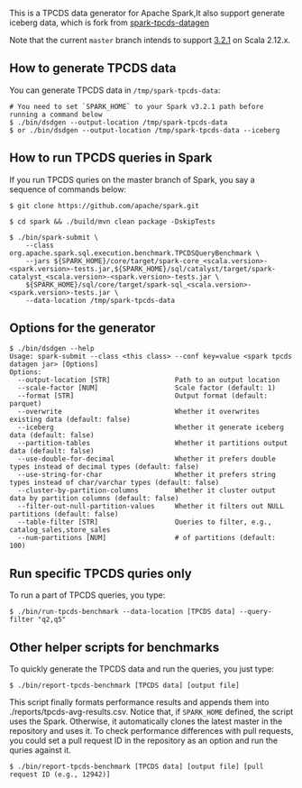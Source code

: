 This is a TPCDS data generator for Apache Spark,It also support generate iceberg data, which is fork from [spark-tpcds-datagen](https://github.com/maropu/spark-tpcds-datagen)

Note that the current `master` branch intends to support [3.2.1](https://downloads.apache.org/spark/spark-3.2.1) on Scala 2.12.x.
## How to generate TPCDS data

You can generate TPCDS data in `/tmp/spark-tpcds-data`:

    # You need to set `SPARK_HOME` to your Spark v3.2.1 path before running a command below
    $ ./bin/dsdgen --output-location /tmp/spark-tpcds-data
    $ or ./bin/dsdgen --output-location /tmp/spark-tpcds-data --iceberg

## How to run TPCDS queries in Spark

If you run TPCDS quries on the master branch of Spark, you say a sequence of commands below:

    $ git clone https://github.com/apache/spark.git

    $ cd spark && ./build/mvn clean package -DskipTests

    $ ./bin/spark-submit \
        --class org.apache.spark.sql.execution.benchmark.TPCDSQueryBenchmark \
        --jars ${SPARK_HOME}/core/target/spark-core_<scala.version>-<spark.version>-tests.jar,${SPARK_HOME}/sql/catalyst/target/spark-catalyst_<scala.version>-<spark.version>-tests.jar \
        ${SPARK_HOME}/sql/core/target/spark-sql_<scala.version>-<spark.version>-tests.jar \
        --data-location /tmp/spark-tpcds-data

## Options for the generator

    $ ./bin/dsdgen --help
    Usage: spark-submit --class <this class> --conf key=value <spark tpcds datagen jar> [Options]
    Options:
      --output-location [STR]                Path to an output location
      --scale-factor [NUM]                   Scale factor (default: 1)
      --format [STR]                         Output format (default: parquet)
      --overwrite                            Whether it overwrites existing data (default: false)
      --iceberg                              Whether it generate iceberg data (default: false)
      --partition-tables                     Whether it partitions output data (default: false)
      --use-double-for-decimal               Whether it prefers double types instead of decimal types (default: false)
      --use-string-for-char                  Whether it prefers string types instead of char/varchar types (default: false)
      --cluster-by-partition-columns         Whether it cluster output data by partition columns (default: false)
      --filter-out-null-partition-values     Whether it filters out NULL partitions (default: false)
      --table-filter [STR]                   Queries to filter, e.g., catalog_sales,store_sales
      --num-partitions [NUM]                 # of partitions (default: 100)

## Run specific TPCDS quries only

To run a part of TPCDS queries, you type:

    $ ./bin/run-tpcds-benchmark --data-location [TPCDS data] --query-filter "q2,q5"

## Other helper scripts for benchmarks

To quickly generate the TPCDS data and run the queries, you just type:

    $ ./bin/report-tpcds-benchmark [TPCDS data] [output file]

This script finally formats performance results and appends them into ./reports/tpcds-avg-results.csv.
Notice that, if `SPARK_HOME` defined, the script uses the Spark.
Otherwise, it automatically clones the latest master in the repository and uses it.
To check performance differences with pull requests, you could set a pull request ID in the repository as an option
and run the quries against it.

    $ ./bin/report-tpcds-benchmark [TPCDS data] [output file] [pull request ID (e.g., 12942)]

